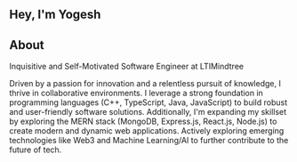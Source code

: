 ##                                                                                    Hey, I'm Yogesh

<!--
**Yogesh-chiluka/Yogesh-Chiluka** is a ✨ _special_ ✨ repository because its `README.md` (this file) appears on your GitHub profile.


Here are some ideas to get you started:

- 🔭 I’m currently working on ...
- 🌱 I’m currently learning ...
- 👯 I’m looking to collaborate on ...
- 🤔 I’m looking for help with ...
- 💬 Ask me about ...
- 📫 How to reach me: ...
- 😄 Pronouns: ...
- ⚡ Fun fact: ...
-->
## About
Inquisitive and Self-Motivated Software Engineer at LTIMindtree

Driven by a passion for innovation and a relentless pursuit of knowledge, I thrive in collaborative environments. I leverage a strong foundation in programming languages (C++, TypeScript, Java, JavaScript) to build robust and user-friendly software solutions. Additionally, I'm expanding my skillset by exploring the MERN stack (MongoDB, Express.js, React.js, Node.js) to create modern and dynamic web applications. Actively exploring emerging technologies like Web3 and Machine Learning/AI to further contribute to the future of tech.
